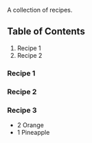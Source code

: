 A collection of recipes.

## Table of Contents

 1. Recipe 1
 1. Recipe 2
 
### Recipe 1

### Recipe 2

### Recipe 3

- 2 Orange
- 1 Pineapple